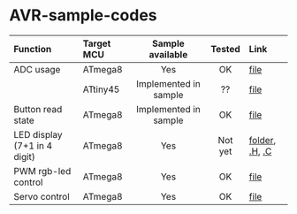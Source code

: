 # AVR-sample-codes

| Function                     | Target MCU | Sample available      | Tested  | Link
| :--------------------------- | :--------- | :-------------------: | :-----: | :--
| ADC usage                    | ATmega8    | Yes                   | OK      | [file](https://github.com/bbkbarbar/AVR-sample-codes/blob/master/ATmega8_read_ADC.c)
|                              | ATtiny45   | Implemented in sample | ??      | [file](https://github.com/bbkbarbar/AVR-sample-codes/blob/master/ATtiny45_adc_NOT_TESTED.c)
| Button read state            | ATmega8    | Implemented in sample | OK      | [file](https://github.com/bbkbarbar/AVR-sample-codes/blob/master/ATmega8_BTN_Pressed_basic.c)
| LED display (7+1 in 4 digit) | ATmega8    | Yes                   | Not yet | [folder](https://github.com/bbkbarbar/AVR-sample-codes/tree/master/LED_display),  [.H](https://github.com/bbkbarbar/AVR-sample-codes/blob/master/LED_display/led_display_4x7.h),  [.C](https://github.com/bbkbarbar/AVR-sample-codes/blob/master/LED_display/led_display_4x7.c)
| PWM rgb-led control          | ATmega8    | Yes                   | OK      | [file](https://github.com/bbkbarbar/AVR-sample-codes/blob/master/ATmega8_PWM_colorArray_controlled_by_buttons_on_portC_feedback_on_portD.c.c)
| Servo control                | ATmega8    | Yes                   | OK      | [file](https://github.com/bbkbarbar/AVR-sample-codes/blob/master/ATmega8_servo_control.c)
